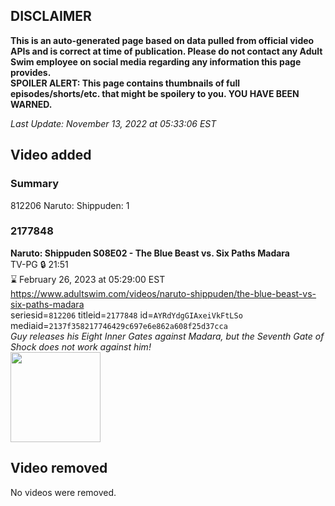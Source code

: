 ## DISCLAIMER
**This is an auto-generated page based on data pulled from official video APIs and is correct at time of publication. Please do not contact any Adult Swim employee on social media regarding any information this page provides.**  
**SPOILER ALERT: This page contains thumbnails of full episodes/shorts/etc. that might be spoilery to you. YOU HAVE BEEN WARNED.**  

_Last Update: November 13, 2022 at 05:33:06 EST_
## Video added
### Summary
812206 Naruto: Shippuden: 1  
### 2177848
**Naruto: Shippuden S08E02 - The Blue Beast vs. Six Paths Madara**  
TV-PG 🔒 21:51  
⌛ February 26, 2023 at 05:29:00 EST  
https://www.adultswim.com/videos/naruto-shippuden/the-blue-beast-vs-six-paths-madara  
seriesid=`812206` titleid=`2177848` id=`AYRdYdgGIAxeiVkFtLSo` mediaid=`2137f358217746429c697e6e862a608f25d37cca`  
_Guy releases his Eight Inner Gates against Madara, but the Seventh Gate of Shock does not work against him!_  
<a href="https://media.cdn.adultswim.com/uploads/20221109/thumbnails/2_22119121322-NarutoShippuden_418_TheBlueBeastVsSixPathsMadara.png"><img src="https://media.cdn.adultswim.com/uploads/20221109/thumbnails/2_22119121322-NarutoShippuden_418_TheBlueBeastVsSixPathsMadara.png" height="144px" /></a>
## Video removed
No videos were removed.  

